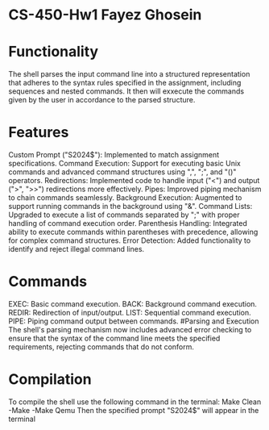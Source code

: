 # CS-450-Hw1 Fayez Ghosein

# Functionality
The shell parses the input command line into a structured representation that adheres to the syntax rules specified in the assignment, including sequences and nested commands. It then will exxecute the commands given by the user in accordance to the parsed structure.
# Features
Custom Prompt ("S2024$"): Implemented to match assignment specifications.
Command Execution: Support for executing basic Unix commands and advanced command structures using ",", ";", and "()" operators.
Redirections: Implemented code to handle input ("<") and output (">", ">>") redirections more effectively.
Pipes: Improved piping mechanism to chain commands seamlessly.
Background Execution: Augmented to support running commands in the background using "&".
Command Lists: Upgraded to execute a list of commands separated by ";" with proper handling of command execution order.
Parenthesis Handling: Integrated ability to execute commands within parentheses with precedence, allowing for complex command structures.
Error Detection: Added functionality to identify and reject illegal command lines.
# Commands
EXEC: Basic command execution.
BACK: Background command execution.
REDIR: Redirection of input/output.
LIST: Sequential command execution.
PIPE: Piping command output between commands.
#Parsing and Execution
The shell's parsing mechanism now includes advanced error checking to ensure that the syntax of the command line meets the specified requirements, rejecting commands that do not conform.

# Compilation
To compile the shell use the following command in the terminal:
Make Clean
 -Make
 -Make Qemu
Then the specified prompt "S2024$" will appear in the terminal
